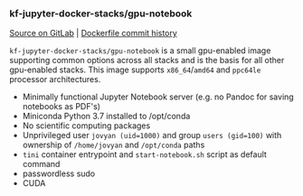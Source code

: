 ### kf-jupyter-docker-stacks/gpu-notebook  

[Source on GitLab](https://git.puma.corp.telstra.com/tail/notebook-images/kf-jupyter-docker-stacks/tree/master/gpu-notebook) | [Dockerfile commit history](https://git.puma.corp.telstra.com/tail/notebook-images/kf-jupyter-docker-stacks/commits/master/gpu-notebook/Dockerfile)

`kf-jupyter-docker-stacks/gpu-notebook` is a small gpu-enabled image supporting common options across all stacks and is the basis for all other gpu-enabled stacks.  This image supports `x86_64`/`amd64` and `ppc64le` processor architectures.

* Minimally functional Jupyter Notebook server (e.g. no Pandoc for saving notebooks as PDF's)
* Miniconda Python 3.7 installed to /opt/conda
* No scientific computing packages
* Unprivileged user `jovyan (uid=1000)` and group `users (gid=100)` with ownership of `/home/jovyan` and `/opt/conda` paths
* `tini` container entrypoint and `start-notebook.sh` script as default command
* passwordless sudo
* CUDA <version>
